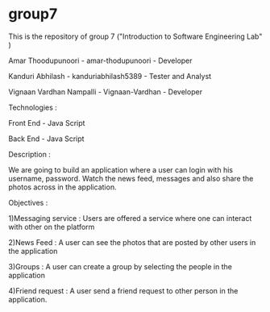 # group7
This is the repository of group 7 ("Introduction to Software Engineering Lab" )

Amar Thoodupunoori - amar-thodupunoori - Developer 

Kanduri Abhilash - kanduriabhilash5389 - Tester and Analyst

Vignaan Vardhan Nampalli - Vignaan-Vardhan - Developer


Technologies : 

Front End - Java Script

Back End - Java Script


Description : 

We are going to build an application where a user can login with his username, password. Watch the news feed, messages and also share the photos across in the application.

Objectives : 

1)Messaging service : Users are offered a service where one can interact with other on the platform 

2)News Feed : A user can see the photos that are posted by other users in the application

3)Groups : A user can create a group by selecting the people in the application

4)Friend request : A user send a friend request to other person in the application.
